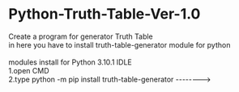 # Python-Truth-Table-Ver-1.0
Create a program for generator Truth Table
<br>
in here you have to install truth-table-generator module for python
<br><br>
modules install for Python 3.10.1 IDLE <br>
1.open CMD<br>
2.type python -m pip install truth-table-generator -------->
